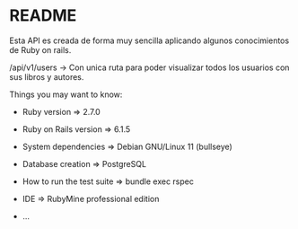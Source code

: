 # README

Esta API es creada de forma muy sencilla aplicando algunos conocimientos de Ruby on rails.

/api/v1/users -> Con unica ruta para poder visualizar todos los usuarios con sus libros y autores.

Things you may want to know:

* Ruby version => 2.7.0 

* Ruby on Rails version => 6.1.5

* System dependencies => Debian GNU/Linux 11 (bullseye)

* Database creation => PostgreSQL

* How to run the test suite => bundle exec rspec

* IDE => RubyMine professional edition

* ...
